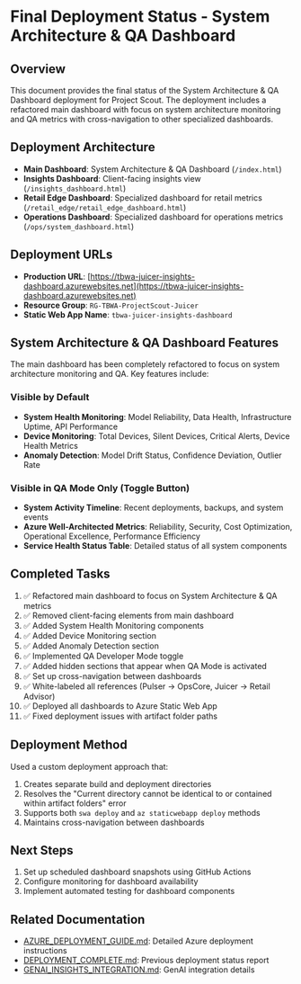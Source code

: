# Final Deployment Status - System Architecture & QA Dashboard

## Overview

This document provides the final status of the System Architecture & QA Dashboard deployment for Project Scout. The deployment includes a refactored main dashboard with focus on system architecture monitoring and QA metrics with cross-navigation to other specialized dashboards.

## Deployment Architecture

- **Main Dashboard**: System Architecture & QA Dashboard (`/index.html`)
- **Insights Dashboard**: Client-facing insights view (`/insights_dashboard.html`)
- **Retail Edge Dashboard**: Specialized dashboard for retail metrics (`/retail_edge/retail_edge_dashboard.html`)
- **Operations Dashboard**: Specialized dashboard for operations metrics (`/ops/system_dashboard.html`)

## Deployment URLs

- **Production URL**: [https://tbwa-juicer-insights-dashboard.azurewebsites.net](https://tbwa-juicer-insights-dashboard.azurewebsites.net)
- **Resource Group**: `RG-TBWA-ProjectScout-Juicer`
- **Static Web App Name**: `tbwa-juicer-insights-dashboard`

## System Architecture & QA Dashboard Features

The main dashboard has been completely refactored to focus on system architecture monitoring and QA. Key features include:

### Visible by Default
- **System Health Monitoring**: Model Reliability, Data Health, Infrastructure Uptime, API Performance
- **Device Monitoring**: Total Devices, Silent Devices, Critical Alerts, Device Health Metrics
- **Anomaly Detection**: Model Drift Status, Confidence Deviation, Outlier Rate

### Visible in QA Mode Only (Toggle Button)
- **System Activity Timeline**: Recent deployments, backups, and system events
- **Azure Well-Architected Metrics**: Reliability, Security, Cost Optimization, Operational Excellence, Performance Efficiency
- **Service Health Status Table**: Detailed status of all system components

## Completed Tasks

1. ✅ Refactored main dashboard to focus on System Architecture & QA metrics
2. ✅ Removed client-facing elements from main dashboard
3. ✅ Added System Health Monitoring components
4. ✅ Added Device Monitoring section
5. ✅ Added Anomaly Detection section
6. ✅ Implemented QA Developer Mode toggle
7. ✅ Added hidden sections that appear when QA Mode is activated
8. ✅ Set up cross-navigation between dashboards
9. ✅ White-labeled all references (Pulser → OpsCore, Juicer → Retail Advisor)
10. ✅ Deployed all dashboards to Azure Static Web App
11. ✅ Fixed deployment issues with artifact folder paths

## Deployment Method

Used a custom deployment approach that:
1. Creates separate build and deployment directories
2. Resolves the "Current directory cannot be identical to or contained within artifact folders" error
3. Supports both `swa deploy` and `az staticwebapp deploy` methods
4. Maintains cross-navigation between dashboards

## Next Steps

1. Set up scheduled dashboard snapshots using GitHub Actions
2. Configure monitoring for dashboard availability
3. Implement automated testing for dashboard components

## Related Documentation

- [AZURE_DEPLOYMENT_GUIDE.md](/juicer-stack/AZURE_DEPLOYMENT_GUIDE.md): Detailed Azure deployment instructions
- [DEPLOYMENT_COMPLETE.md](/juicer-stack/DEPLOYMENT_COMPLETE.md): Previous deployment status report
- [GENAI_INSIGHTS_INTEGRATION.md](/juicer-stack/GENAI_INSIGHTS_INTEGRATION.md): GenAI integration details